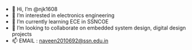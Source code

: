 - 👋 Hi, I’m @njk1608
- 👀 I’m interested in electronics engineering
- 🌱 I’m currently learning ECE in SSNCOE
- 💞️ I’m looking to collaborate on embedded system design, digital design projects
- 📫 EMAIL : naveen2010692@ssn.edu.in

<!---
njk1608/njk1608 is a ✨ special ✨ repository because its `README.md` (this file) appears on your GitHub profile.
You can click the Preview link to take a look at your changes.
--->
